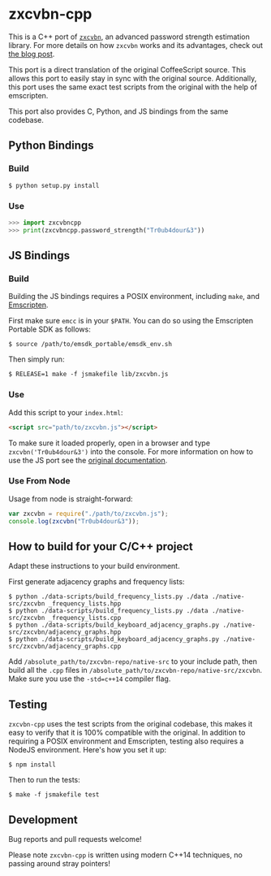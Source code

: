 # zxcvbn-cpp

This is a C++ port of [`zxcvbn`](https://github.com/dropbox/zxcvbn),
an advanced password strength estimation library. For more details on how
`zxcvbn` works and its advantages, check out
[the blog post](https://tech.dropbox.com/2012/04/zxcvbn-realistic-password-strength-estimation/).

This port is a direct translation of the original CoffeeScript
source. This allows this port to easily stay in sync with the original
source. Additionally, this port uses the same exact test scripts from
the original with the help of emscripten.

This port also provides C, Python, and JS bindings from the same
codebase.

## Python Bindings

### Build

```shell
$ python setup.py install
```

### Use

```python
>>> import zxcvbncpp
>>> print(zxcvbncpp.password_strength("Tr0ub4dour&3"))
```

## JS Bindings

### Build

Building the JS bindings requires a POSIX environment, including
`make`, and [Emscripten](https://emscripten.org/).

First make sure `emcc` is in your `$PATH`. You can do so using the
Emscripten Portable SDK as follows:

```shell
$ source /path/to/emsdk_portable/emsdk_env.sh
```

Then simply run:

```shell
$ RELEASE=1 make -f jsmakefile lib/zxcvbn.js
```

### Use

Add this script to your `index.html`:

``` html
<script src="path/to/zxcvbn.js"></script>
```

To make sure it loaded properly, open in a browser and type
`zxcvbn('Tr0ub4dour&3')` into the console. For more information on how
to use the JS port see the
[original documentation](https://github.com/dropbox/zxcvbn#usage).

### Use From Node

Usage from node is straight-forward:

```javascript
var zxcvbn = require("./path/to/zxcvbn.js");
console.log(zxcvbn("Tr0ub4dour&3"));
```

## How to build for your C/C++ project

Adapt these instructions to your build environment.

First generate adjacency graphs and frequency lists:

```shell
$ python ./data-scripts/build_frequency_lists.py ./data ./native-src/zxcvbn _frequency_lists.hpp
$ python ./data-scripts/build_frequency_lists.py ./data ./native-src/zxcvbn _frequency_lists.cpp
$ python ./data-scripts/build_keyboard_adjacency_graphs.py ./native-src/zxcvbn/adjacency_graphs.hpp
$ python ./data-scripts/build_keyboard_adjacency_graphs.py ./native-src/zxcvbn/adjacency_graphs.cpp
```

Add `/absolute_path/to/zxcvbn-repo/native-src` to your include path,
then build all the `.cpp` files in
`/absolute_path/to/zxcvbn-repo/native-src/zxcvbn`. Make sure you
use the `-std=c++14` compiler flag.

## Testing

`zxcvbn-cpp` uses the test scripts from the original codebase, this
makes it easy to verify that it is 100% compatible with the original.
In addition to requiring a POSIX environment and Emscripten, testing
also requires a NodeJS environment. Here's how you set it up:

```shell
$ npm install
```

Then to run the tests:

```shell
$ make -f jsmakefile test
```

## Development

Bug reports and pull requests welcome!

Please note `zxcvbn-cpp` is written using modern C++14 techniques, no
passing around stray pointers!
